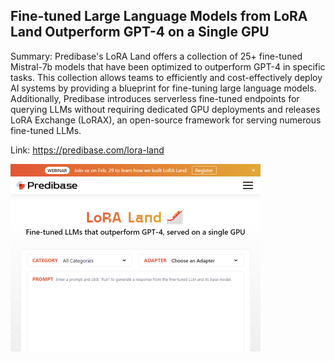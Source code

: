 ## Fine-tuned Large Language Models from LoRA Land Outperform GPT-4 on a Single GPU
Summary: Predibase's LoRA Land offers a collection of 25+ fine-tuned Mistral-7b models that have been optimized to outperform GPT-4 in specific tasks. This collection allows teams to efficiently and cost-effectively deploy AI systems by providing a blueprint for fine-tuning large language models. Additionally, Predibase introduces serverless fine-tuned endpoints for querying LLMs without requiring dedicated GPU deployments and releases LoRA Exchange (LoRAX), an open-source framework for serving numerous fine-tuned LLMs.

Link: https://predibase.com/lora-land

<img src="/img/7d47cf26-3084-4507-afef-eac006969b0b.png" width="400" />
<br/><br/>
